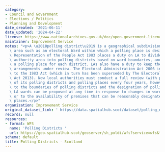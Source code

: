 ```yaml
---
category:
- Council and Government
- Elections / Politics
- Planning and Development
date_created: '2021-06-11'
date_updated: '2024-04-22'
license: https://www.nationalarchives.gov.uk/doc/open-government-licence/version/3/
maintainer: Improvement Service
notes: "<p>A \u2018polling district\u2019 is a geographical subdivision of an electoral\
  \ area such as an electoral Ward within which a polling place is designated.  The\
  \ Representation of the People Act 1983 places a duty on LA to divide the local\
  \ authority area into polling districts based on ward boundaries, and to designate\
  \ a polling place for each district. LAs also have a duty to keep these polling\
  \ arrangements under review. The Electoral Administration Act 2006 introduced amendments\
  \ to the 1983 Act (which in turn has been superseded by The Electoral Administration\
  \ Act 2013). Now local authorities must conduct a full review (with public consultation)\
  \ of its polling districts and polling places every four years, however adjustments\
  \ to the boundaries of polling districts and the designation of polling places within\
  \ LA wards can be proposed at any time in response to changes in ward boundaries\
  \ or to the availability of premises that can be reasonably designated as polling\
  \ places.</p>"
organization: Improvement Service
original_dataset_link: ' https://data.spatialhub.scot/dataset/polling_districts-is'
records: null
resources:
- format: WFS
  name: 'Polling Districts '
  url: https://geo.spatialhub.scot/geoserver/sh_poldi/wfs?service=wfs&typeName=sh_poldi:pub_poldi
schema: default
title: Polling Districts - Scotland
---
```

